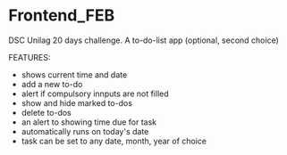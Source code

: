 # Frontend_FEB
DSC Unilag 20 days challenge. A to-do-list app (optional, second choice) 

FEATURES:
- shows current time and date
- add a new to-do
- alert if compulsory innputs are not filled
- show and hide marked to-dos
- delete to-dos
- an alert to showing time due for task
- automatically runs on today's date
- task can be set to any date, month, year of choice
